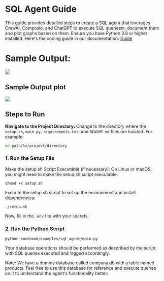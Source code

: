 # SQL Agent Guide

This guide provides detailed steps to create a SQL agent that leverages CrewAI, Composio, and ChatGPT to execute SQL queriesm, document them and plot graphs based on them. Ensure you have Python 3.8 or higher installed.
Here's the coding guide in our documentation: [Guide](https://docs.composio.dev/guides/examples/sql-agent)

# Sample Output:

![](https://github.com/ComposioHQ/composio/blob/24cdfdb3f2ae30f0ce3ea5f9b31a152f427a2a44/python/examples/sql_agent/sql_agent_plotter_langchain/sql_agent.gif)

## Sample Output plot

![](https://github.com/ComposioHQ/composio/blob/24cdfdb3f2ae30f0ce3ea5f9b31a152f427a2a44/python/examples/sql_agent/sql_agent_plotter_langchain/example_plot_based_on_db.png)

## Steps to Run

**Navigate to the Project Directory:**
Change to the directory where the `setup.sh`, `main.py`, `requirements.txt`, and `README.md` files are located. For example:

```sh
cd path/to/project/directory
```

### 1. Run the Setup File

Make the setup.sh Script Executable (if necessary):
On Linux or macOS, you might need to make the setup.sh script executable:

```shell
chmod +x setup.sh
```

Execute the setup.sh script to set up the environment and install dependencies:

```shell
./setup.sh
```

Now, fill in the `.env` file with your secrets.

### 2. Run the Python Script

```shell
python cookbook/examples/sql_agent/main.py
```

Your database operations should be performed as described by the script, with SQL queries executed and logged accordingly.

Note: We have a dummy database called company.db with a table named products. Feel free to use this database for reference and execute queries on it to understand the agent's functionality better.
